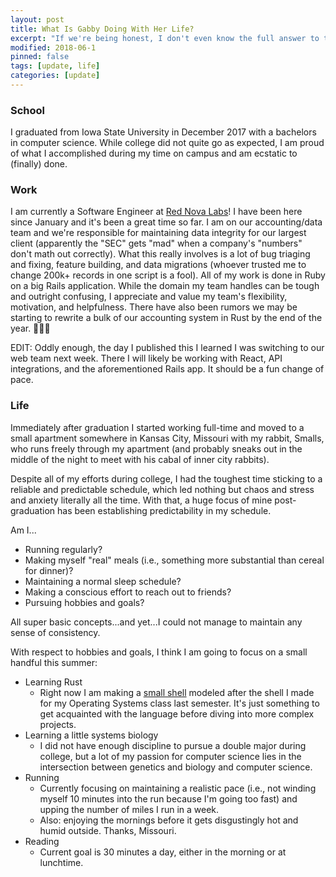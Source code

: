 ```yaml
---
layout: post
title: What Is Gabby Doing With Her Life?
excerpt: "If we're being honest, I don't even know the full answer to this question."
modified: 2018-06-1
pinned: false
tags: [update, life]
categories: [update]
---
```


### School

I graduated from Iowa State University in December 2017 with a bachelors in computer science. While college did not quite go as expected, I am proud of what I accomplished during my time on campus and am ecstatic to (finally) done.

### Work

I am currently a Software Engineer at [Red Nova Labs](http://www.rednovalabs.com/team/gabby-ortman/)! I have been here since January and it's been a great time so far. I am on our accounting/data team and we're responsible for maintaining data integrity for our largest client (apparently the "SEC" gets "mad" when a company's "numbers" don't math out correctly). What this really involves is a lot of bug triaging and fixing, feature building, and data migrations (whoever trusted me to change 200k+ records in one script is a fool). All of my work is done in Ruby on a big Rails application. While the domain my team handles can be tough and outright confusing, I appreciate and value my team's flexibility, motivation, and helpfulness. There have also been rumors we may be starting to rewrite a bulk of our accounting system in Rust by the end of the year. 👀👀👀

EDIT: Oddly enough, the day I published this I learned I was switching to our web team next week. There I will likely be working with React, API integrations, and the aforementioned Rails app. It should be a fun change of pace.

### Life

Immediately after graduation I started working full-time and moved to a small apartment somewhere in Kansas City, Missouri with my rabbit, Smalls, who runs freely through my apartment (and probably sneaks out in the middle of the night to meet with his cabal of inner city rabbits).

Despite all of my efforts during college, I had the toughest time sticking to a reliable and predictable schedule, which led nothing but chaos and stress and anxiety literally all the time. With that, a huge focus of mine post-graduation has been establishing predictability in my schedule.

Am I...
* Running regularly?
* Making myself "real" meals (i.e., something more substantial than cereal for dinner)?
* Maintaining a normal sleep schedule?
* Making a conscious effort to reach out to friends?
* Pursuing hobbies and goals?

All super basic concepts...and yet...I could not manage to maintain any sense of consistency.

With respect to hobbies and goals, I think I am going to focus on a small handful this summer:
* Learning Rust
    * Right now I am making a [small shell](https://github.com/nucle0tides/crab-shell) modeled after the shell I made for my Operating Systems class last semester. It's just something to get acquainted with the language before diving into more complex projects.
* Learning a little systems biology
    * I did not have enough discipline to pursue a double major during college, but a lot of my passion for computer science lies in the intersection between genetics and biology and computer science.
* Running
    * Currently focusing on maintaining a realistic pace (i.e., not winding myself 10 minutes into the run because I'm going too fast) and upping the number of miles I run in a week.
    * Also: enjoying the mornings before it gets disgustingly hot and humid outside. Thanks, Missouri.
* Reading
    * Current goal is 30 minutes a day, either in the morning or at lunchtime.
